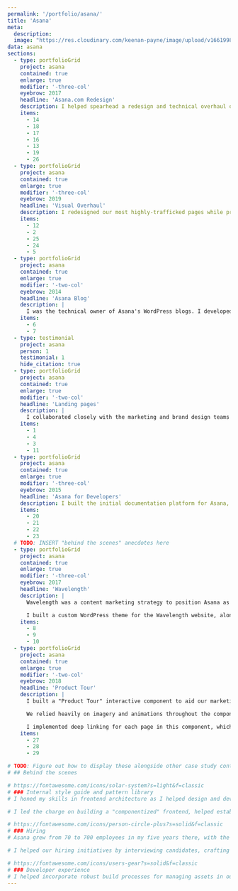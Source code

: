 ```yaml
---
permalink: '/portfolio/asana/'
title: 'Asana'
meta: 
  description: 
  image: "https://res.cloudinary.com/keenan-payne/image/upload/v1661998554/portfolio/asana/cover_scey3k.png"
data: asana
sections: 
  - type: portfolioGrid
    project: asana
    contained: true
    enlarge: true
    modifier: '-three-col'
    eyebrow: 2017
    headline: 'Asana.com Redesign'
    description: I helped spearhead a redesign and technical overhaul of Asana.com to support the ongoing evolution of the product and brand.
    items: 
      - 14
      - 18
      - 17
      - 16
      - 13
      - 19
      - 26
  - type: portfolioGrid
    project: asana
    contained: true
    enlarge: true
    modifier: '-three-col'
    eyebrow: 2019
    headline: 'Visual Overhaul'
    description: I redesigned our most highly-trafficked pages while providing a visual facelift to styles shared across our web properties (e.g., typography, spacing, fonts, colors).
    items: 
      - 12
      - 2
      - 25
      - 24
      - 5
  - type: portfolioGrid
    project: asana
    contained: true
    enlarge: true
    modifier: '-two-col'
    eyebrow: 2014
    headline: 'Asana Blog'
    description: |
      I was the technical owner of Asana's WordPress blogs. I developed custom themes and plugins, wrote documentation for content editors and developers, and led onboarding sessions for new hires who would be working with the platform.
    items: 
      - 6
      - 7
  - type: testimonial
    project: asana
    person: 1
    testimonial: 1
    hide_citation: true
  - type: portfolioGrid
    project: asana
    contained: true
    enlarge: true
    modifier: '-two-col'
    headline: 'Landing pages'
    description: |
      I collaborated closely with the marketing and brand design teams to build landing pages for positioning and marketing Asana.
    items: 
      - 1
      - 4
      - 3
      - 11
  - type: portfolioGrid
    project: asana
    contained: true
    enlarge: true
    modifier: '-three-col'
    eyebrow: 2015
    headline: 'Asana for Developers'
    description: I built the initial documentation platform for Asana, which included API documentation and a news portal.
    items: 
      - 20
      - 21
      - 22
      - 23
  # TODO: INSERT "behind the scenes" anecdotes here
  - type: portfolioGrid
    project: asana
    contained: true
    enlarge: true
    modifier: '-three-col'
    eyebrow: 2017
    headline: 'Wavelength'
    description: |
      Wavelength was a content marketing strategy to position Asana as a thought leader in work management and corporate leadership.

      I built a custom WordPress theme for the Wavelength website, along with custom taxonomies to portray it as a digital magazine.
    items: 
      - 8
      - 9
      - 10
  - type: portfolioGrid
    project: asana
    contained: true
    enlarge: true
    modifier: '-two-col'
    eyebrow: 2018
    headline: 'Product Tour'
    description: |
      I built a "Product Tour" interactive component to aid our marketing efforts for specific product use cases.

      We relied heavily on imagery and animations throughout the component, causing me to consider how to mitigate performance implications carefully.

      I implemented deep linking for each page in this component, which allowed our marketing team to track and reference specific pieces of content.
    items: 
      - 27
      - 28
      - 29

# TODO: Figure out how to display these alongside other case study content
# ## Behind the scenes

# https://fontawesome.com/icons/solar-system?s=light&f=classic
# ### Internal style guide and pattern library
# I honed my skills in frontend architecture as I helped design and develop the first attempts at a pattern library and web style guide. As a rapidly-growing company, I anticipated the need for greater consistency across our codebase and brand identity as our marketing and sales became more aggressive. 

# I led the charge on building a "componentized" frontend, helped establish coding standards, and reduced the amount of code written to solve common problems.

# https://fontawesome.com/icons/person-circle-plus?s=solid&f=classic
# ### Hiring
# Asana grew from 70 to 700 employees in my five years there, with the web development team alone increasing from 2 to 10. 

# I helped our hiring initiatives by interviewing candidates, crafting interview questions, and making key hiring decisions.

# https://fontawesome.com/icons/users-gear?s=solid&f=classic
# ### Developer experience
# I helped incorporate robust build processes for managing assets in our codebase for an improved developer experience.
---
```

